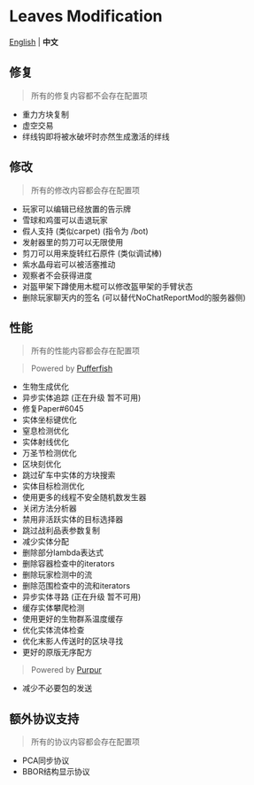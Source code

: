 Leaves Modification
===========

[English](https://github.com/LeavesMC/Leaves/blob/master/docs/MODIFICATION.md) | **中文**

## 修复

> 所有的修复内容都不会存在配置项

- 重力方块复制
- 虚空交易
- 绊线钩即将被水破坏时亦然生成激活的绊线

## 修改

> 所有的修改内容都会存在配置项

- 玩家可以编辑已经放置的告示牌
- 雪球和鸡蛋可以击退玩家
- 假人支持 (类似carpet) (指令为 /bot)
- 发射器里的剪刀可以无限使用
- 剪刀可以用来旋转红石原件 (类似调试棒)
- 紫水晶母岩可以被活塞推动
- 观察者不会获得进度
- 对盔甲架下蹲使用木棍可以修改盔甲架的手臂状态
- 删除玩家聊天内的签名 (可以替代NoChatReportMod的服务器侧)

## 性能

> 所有的性能内容都会存在配置项

> Powered by [Pufferfish](https://github.com/pufferfish-gg/Pufferfish)
- 生物生成优化
- 异步实体追踪 (正在升级 暂不可用)
- 修复Paper#6045
- 实体坐标键优化
- 窒息检测优化
- 实体射线优化
- 万圣节检测优化
- 区块刻优化
- 跳过矿车中实体的方块搜索
- 实体目标检测优化
- 使用更多的线程不安全随机数发生器
- 关闭方法分析器
- 禁用非活跃实体的目标选择器
- 跳过战利品表参数复制
- 减少实体分配
- 删除部分lambda表达式
- 删除容器检查中的iterators
- 删除玩家检测中的流
- 删除范围检查中的流和iterators
- 异步实体寻路 (正在升级 暂不可用)
- 缓存实体攀爬检测
- 使用更好的生物群系温度缓存
- 优化实体流体检查
- 优化末影人传送时的区块寻找
- 更好的原版无序配方

> Powered by [Purpur](https://github.com/PurpurMC/Purpur)
- 减少不必要包的发送

## 额外协议支持

> 所有的协议内容都会存在配置项

- PCA同步协议
- BBOR结构显示协议